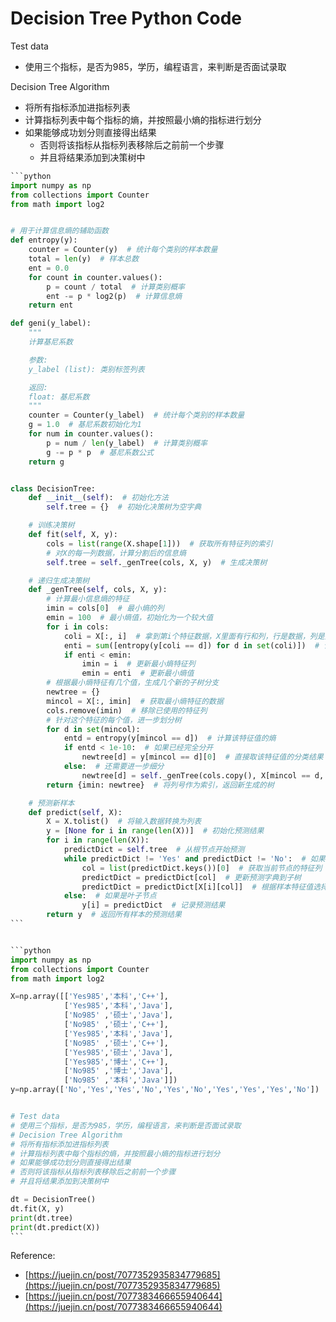 # Decision Tree Python Code



Test data

* 使用三个指标，是否为985，学历，编程语言，来判断是否面试录取

Decision Tree Algorithm

* 将所有指标添加进指标列表
* 计算指标列表中每个指标的熵，并按照最小熵的指标进行划分
* 如果能够成功划分则直接得出结果
  * 否则将该指标从指标列表移除后之前前一个步骤
  * 并且将结果添加到决策树中

````python
```python
import numpy as np
from collections import Counter
from math import log2


# 用于计算信息熵的辅助函数
def entropy(y):
    counter = Counter(y)  # 统计每个类别的样本数量
    total = len(y)  # 样本总数
    ent = 0.0
    for count in counter.values():
        p = count / total  # 计算类别概率
        ent -= p * log2(p)  # 计算信息熵
    return ent

def geni(y_label):
    """
    计算基尼系数

    参数:
    y_label (list): 类别标签列表

    返回:
    float: 基尼系数
    """
    counter = Counter(y_label)  # 统计每个类别的样本数量
    g = 1.0  # 基尼系数初始化为1
    for num in counter.values():
        p = num / len(y_label)  # 计算类别概率
        g -= p * p  # 基尼系数公式
    return g


class DecisionTree:
    def __init__(self):  # 初始化方法
        self.tree = {}  # 初始化决策树为空字典

    # 训练决策树
    def fit(self, X, y):
        cols = list(range(X.shape[1]))  # 获取所有特征列的索引
        # 对X的每一列数据，计算分割后的信息熵
        self.tree = self._genTree(cols, X, y)  # 生成决策树

    # 递归生成决策树
    def _genTree(self, cols, X, y):
        # 计算最小信息熵的特征
        imin = cols[0]  # 最小熵的列
        emin = 100  # 最小熵值，初始化为一个较大值
        for i in cols:
            coli = X[:, i]  # 拿到第i个特征数据，X里面有行和列，行是数据，列是第ith 特征数据
            enti = sum([entropy(y[coli == d]) for d in set(coli)])  # 计算该特征的总熵值，y[coli == d]相当走过所有的这些特征数据？
            if enti < emin:
                imin = i  # 更新最小熵特征列
                emin = enti  # 更新最小熵值
        # 根据最小熵特征有几个值，生成几个新的子树分支
        newtree = {}
        mincol = X[:, imin]  # 获取最小熵特征的数据
        cols.remove(imin)  # 移除已使用的特征列
        # 针对这个特征的每个值，进一步划分树
        for d in set(mincol):
            entd = entropy(y[mincol == d])  # 计算该特征值的熵
            if entd < 1e-10:  # 如果已经完全分开
                newtree[d] = y[mincol == d][0]  # 直接取该特征值的分类结果
            else:  # 还需要进一步细分
                newtree[d] = self._genTree(cols.copy(), X[mincol == d, :], y[mincol == d])  # 递归生成子树
        return {imin: newtree}  # 将列号作为索引，返回新生成的树

    # 预测新样本
    def predict(self, X):
        X = X.tolist()  # 将输入数据转换为列表
        y = [None for i in range(len(X))]  # 初始化预测结果
        for i in range(len(X)):
            predictDict = self.tree  # 从根节点开始预测
            while predictDict != 'Yes' and predictDict != 'No':  # 如果不是叶子节点
                col = list(predictDict.keys())[0]  # 获取当前节点的特征列
                predictDict = predictDict[col]  # 更新预测字典到子树
                predictDict = predictDict[X[i][col]]  # 根据样本特征值选择子树
            else:  # 如果是叶子节点
                y[i] = predictDict  # 记录预测结果
        return y  # 返回所有样本的预测结果
```



````

````python
```python
import numpy as np
from collections import Counter
from math import log2

X=np.array([['Yes985','本科','C++'],
            ['Yes985','本科','Java'],
            ['No985' ,'硕士','Java'],
            ['No985' ,'硕士','C++'],
            ['Yes985','本科','Java'],
            ['No985' ,'硕士','C++'],
            ['Yes985','硕士','Java'],
            ['Yes985','博士','C++'],
            ['No985' ,'博士','Java'],
            ['No985' ,'本科','Java']])
y=np.array(['No','Yes','Yes','No','Yes','No','Yes','Yes','Yes','No'])


# Test data
# 使用三个指标，是否为985，学历，编程语言，来判断是否面试录取
# Decision Tree Algorithm
# 将所有指标添加进指标列表
# 计算指标列表中每个指标的熵，并按照最小熵的指标进行划分
# 如果能够成功划分则直接得出结果
# 否则将该指标从指标列表移除后之前前一个步骤
# 并且将结果添加到决策树中

dt = DecisionTree()
dt.fit(X, y)
print(dt.tree)
print(dt.predict(X))
```
````



Reference:

* [https://juejin.cn/post/7077352935834779685](https://juejin.cn/post/7077352935834779685)
* [https://juejin.cn/post/7077383466655940644](https://juejin.cn/post/7077383466655940644)
